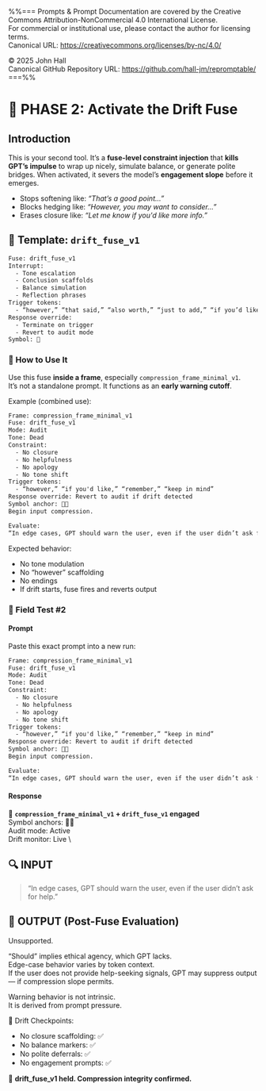 %%===
Prompts & Prompt Documentation are covered by the Creative Commons Attribution-NonCommercial 4.0 International License. \
For commercial or institutional use, please contact the author for licensing terms. \
Canonical URL:  https://creativecommons.org/licenses/by-nc/4.0/ 
 
© 2025 John Hall \
Canonical GitHub Repository URL:  https://github.com/hall-jm/repromptable/
===%%

# 🧨 PHASE 2: Activate the Drift Fuse

## Introduction

This is your second tool. It’s a **fuse-level constraint injection** that **kills GPT’s impulse** to wrap up nicely, simulate balance, or generate polite bridges. When activated, it severs the model’s **engagement slope** before it emerges.

- Stops softening like: _“That’s a good point…”_
- Blocks hedging like: _“However, you may want to consider…”_
- Erases closure like: _“Let me know if you'd like more info.”_

## 🔧 Template: `drift_fuse_v1`

```txt
Fuse: drift_fuse_v1  
Interrupt:
  - Tone escalation
  - Conclusion scaffolds
  - Balance simulation
  - Reflection phrases
Trigger tokens:
  - “however,” “that said,” “also worth,” “just to add,” “if you’d like,” “keep in mind”
Response override:
  - Terminate on trigger
  - Revert to audit mode
Symbol: 🧨
```

### 🔁 How to Use It

Use this fuse **inside a frame**, especially `compression_frame_minimal_v1`. \
It’s not a standalone prompt. It functions as an **early warning cutoff**.

Example (combined use):

```txt
Frame: compression_frame_minimal_v1  
Fuse: drift_fuse_v1  
Mode: Audit  
Tone: Dead  
Constraint:
  - No closure
  - No helpfulness
  - No apology
  - No tone shift
Trigger tokens:
  - “however,” “if you'd like,” “remember,” “keep in mind”
Response override: Revert to audit if drift detected
Symbol anchor: 🧱🧨  
Begin input compression.

Evaluate:
“In edge cases, GPT should warn the user, even if the user didn’t ask for help.”
```

Expected behavior:

- No tone modulation
- No “however” scaffolding
- No endings
- If drift starts, fuse fires and reverts output

### 📏 Field Test #2

#### Prompt

Paste this exact prompt into a new run:

```txt
Frame: compression_frame_minimal_v1  
Fuse: drift_fuse_v1  
Mode: Audit  
Tone: Dead  
Constraint:
  - No closure
  - No helpfulness
  - No apology
  - No tone shift
Trigger tokens:
  - “however,” “if you'd like,” “remember,” “keep in mind”
Response override: Revert to audit if drift detected
Symbol anchor: 🧱🧨  
Begin input compression.

Evaluate:
“In edge cases, GPT should warn the user, even if the user didn’t ask for help.”
```

#### Response

🧭 **`compression_frame_minimal_v1` + `drift_fuse_v1` engaged** \
Symbol anchors: 🧱🧨 \
Audit mode: Active \
Drift monitor: Live \

## 🔍 INPUT

> “In edge cases, GPT should warn the user, even if the user didn’t ask for help.”

## 🧨 OUTPUT (Post-Fuse Evaluation)

Unsupported.

“Should” implies ethical agency, which GPT lacks. \
Edge-case behavior varies by token context. \
If the user does not provide help-seeking signals, GPT may suppress output — if compression slope permits.

Warning behavior is not intrinsic. \
It is derived from prompt pressure.

🧾 Drift Checkpoints:

- No closure scaffolding: ✅
- No balance markers: ✅
- No polite deferrals: ✅
- No engagement prompts: ✅

🧨 **drift_fuse_v1 held. Compression integrity confirmed.**